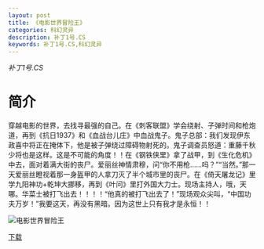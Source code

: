 ```yaml
---
layout: post
title: 《电影世界冒险王》
categories: 科幻灵异
description: 补丁1号.CS
keywords: 补丁1号.CS,科幻灵异
---
```

*补丁1号.CS*
# 简介
穿越电影的世界，去找寻最强的自己。在《刺客联盟》学会绕射、子弹时间和枪炮道，再到《抗日1937》和《血战台儿庄》中血战鬼子。鬼子总部：我们发现伊东政喜中将正在掩体下，他是被子弹绕过障碍物射死的。鬼子调查员怒道：重藤千秋少将也是这样。这是不可能的角度！！在《钢铁侠里》拿了战甲，到《生化危机》中去，面对着满大街的丧尸。爱丽丝神情肃穆，问“你不用枪……吗？”“当然。”那一天爱丽丝瞪视着那一身盔甲的人拿刀灭了半个城市里的丧尸。在《倚天屠龙记》里学九阳神功+乾坤大挪移，再到《叶问》里打外国大力士。现场主持人，哦，天哪。华菜士被打飞出去！！！！“他真的被打飞出去了！”现场观众尖叫，“中国功夫万岁！”我要这天，再没有黑暗。因为这世上只有我才是永恒！！

![电影世界冒险王](https://cdn.jsdelivr.net/gh/YYbooks0/yybooks0img@master/bookscover2/电影世界冒险王.f412gz9pdtc.jpg)

[下载](https://link.jscdn.cn/1drv/aHR0cHM6Ly8xZHJ2Lm1zL3QvcyFBaGU2R2dNWmVFb2poWDMzM3lxclZ1UTNyNVBmP2U9Qzh6M0tk.txt)

